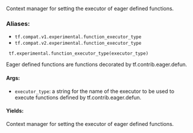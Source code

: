 
Context manager for setting the executor of eager defined functions.
### Aliases:
- `tf.compat.v1.experimental.function_executor_type`
- `tf.compat.v2.experimental.function_executor_type`

```
 tf.experimental.function_executor_type(executor_type)
```

Eager defined functions are functions decorated by tf.contrib.eager.defun.
#### Args:
- `executor_type`: a string for the name of the executor to be used to execute functions defined by tf.contrib.eager.defun.
#### Yields:

Context manager for setting the executor of eager defined functions.
